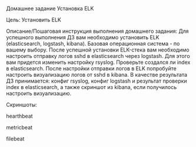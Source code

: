 Домашнее задание
Установка ELK

Цель:
Установить ELK

Описание/Пошаговая инструкция выполнения домашнего задания:
Для успешного выполнения ДЗ вам необходимо установить ELK (elasticsearch, logstash, kibana).
Базовая операционная система - по вашему выбору.
После успешной установки ELK-стека вам необходимо настроить отправку логов sshd в elasticsearch через logstash.
Для этого вам придется изменить настройку rsyslog.
Проверьте создался ли index в elasticsearch.
После настройки отправки логов в ELK попробуйте настроить визуализацию логов от sshd в kibana.
В качестве результата ДЗ принимается: конфиг rsyslog, конфиг logstash и результат проверки index в elasticsearch, а также скриншот из kibana, если получилось настроить визуализацию.

Скриншоты:

hearthbeat


metricbeat


filebeat

